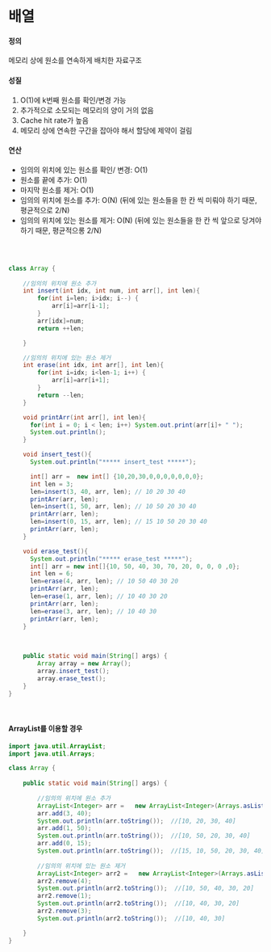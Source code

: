 # 배열

#### 정의
메모리 상에 원소를 연속하게 배치한 자료구조

#### 성질
1) O(1)에 k번째 원소를 확인/변경 가능     
2) 추가적으로 소모되는 메모리의 양이 거의 없음          
3) Cache hit rate가 높음       
4) 메모리 상에 연속한 구간을 잡아야 해서 할당에 제약이 걸림    

#### 연산
* 임의의 위치에 있는 원소를 확인/ 변경: O(1)
* 원소를 끝에 추가: O(1)
* 마지막 원소를 제거: O(1)
* 임의의 위치에 원소를 추가: O(N)  (뒤에 있는 원소들을 한 칸 씩 미뤄야 하기 때문, 평균적으로 2/N)
* 임의의 위치에 있는 원소를 제거: O(N) (뒤에 있는 원소들을 한 칸 씩 앞으로 당겨야 하기 때문, 평균적으롱 2/N)

<br>

```java

class Array {
	
	//임의의 위치에 원소 추가
	int insert(int idx, int num, int arr[], int len){
		for(int i=len; i>idx; i--) {
			arr[i]=arr[i-1];
		}
		arr[idx]=num;
		return ++len;

	}

	//임의의 위치에 있는 원소 제거
	int erase(int idx, int arr[], int len){
		for(int i=idx; i<len-1; i++) {
			arr[i]=arr[i+1];
		}
		return --len;
	}

	void printArr(int arr[], int len){
	  for(int i = 0; i < len; i++) System.out.print(arr[i]+ " ");
	  System.out.println();
	}

	void insert_test(){
	  System.out.println("***** insert_test *****");

	  int[] arr =  new int[] {10,20,30,0,0,0,0,0,0,0};
	  int len = 3;
	  len=insert(3, 40, arr, len); // 10 20 30 40
	  printArr(arr, len);
	  len=insert(1, 50, arr, len); // 10 50 20 30 40
	  printArr(arr, len);
	  len=insert(0, 15, arr, len); // 15 10 50 20 30 40
	  printArr(arr, len);
	}

	void erase_test(){
	  System.out.println("***** erase_test *****");
	  int[] arr = new int[]{10, 50, 40, 30, 70, 20, 0, 0, 0 ,0};
	  int len = 6;
	  len=erase(4, arr, len); // 10 50 40 30 20
	  printArr(arr, len);
	  len=erase(1, arr, len); // 10 40 30 20
	  printArr(arr, len);
	  len=erase(3, arr, len); // 10 40 30
	  printArr(arr, len);
	}
	

	
	public static void main(String[] args) {
		Array array = new Array();
		array.insert_test();
		array.erase_test();
	}
}

```

<br>

#### ArrayList를 이용할 경우
```java
import java.util.ArrayList;
import java.util.Arrays;

class Array {
		
	public static void main(String[] args) {
	
		//임의의 위치에 원소 추가
		ArrayList<Integer> arr =   new ArrayList<Integer>(Arrays.asList(10,20,30));
		arr.add(3, 40);
		System.out.println(arr.toString());  //[10, 20, 30, 40]
		arr.add(1, 50);
		System.out.println(arr.toString());  //[10, 50, 20, 30, 40]
		arr.add(0, 15);
		System.out.println(arr.toString());  //[15, 10, 50, 20, 30, 40]
		
		//임의의 위치에 있는 원소 제거
		ArrayList<Integer> arr2 =   new ArrayList<Integer>(Arrays.asList(10, 50, 40, 30, 70, 20));
		arr2.remove(4);
		System.out.println(arr2.toString());  //[10, 50, 40, 30, 20]
		arr2.remove(1);
		System.out.println(arr2.toString());  //[10, 40, 30, 20]
		arr2.remove(3);
		System.out.println(arr2.toString());  //[10, 40, 30]

	}
}
```